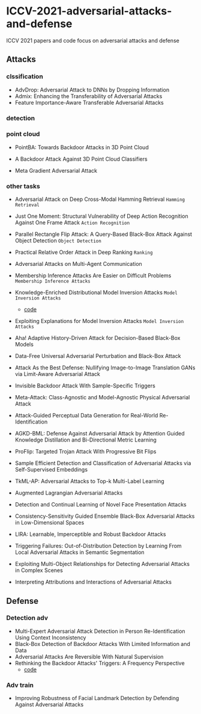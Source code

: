 # ICCV-2021-adversarial-attacks-and-defense
ICCV 2021 papers and code focus on adversarial attacks and defense

## Attacks

### clssification
* AdvDrop: Adversarial Attack to DNNs by Dropping Information
* Admix: Enhancing the Transferability of Adversarial Attacks
* Feature Importance-Aware Transferable Adversarial Attacks

### detection

### point cloud 
* PointBA: Towards Backdoor Attacks in 3D Point Cloud
* A Backdoor Attack Against 3D Point Cloud Classifiers

* Meta Gradient Adversarial Attack

### other tasks
* Adversarial Attack on Deep Cross-Modal Hamming Retrieval `Hamming Retrieval`

* Just One Moment: Structural Vulnerability of Deep Action Recognition Against One Frame Attack `Action Recognition`

* Parallel Rectangle Flip Attack: A Query-Based Black-Box Attack Against Object Detection `Object Detection`

* Practical Relative Order Attack in Deep Ranking `Ranking`

* Adversarial Attacks on Multi-Agent Communication

* Membership Inference Attacks Are Easier on Difficult Problems `Membership Inference Attacks`

* Knowledge-Enriched Distributional Model Inversion Attacks `Model Inversion Attacks`
  * [code]( https://github.com/SCccc21/Knowledge-Enriched-DMI)
* Exploiting Explanations for Model Inversion Attacks `Model Inversion Attacks`
* Aha! Adaptive History-Driven Attack for Decision-Based Black-Box Models





* Data-Free Universal Adversarial Perturbation and Black-Box Attack


* Attack As the Best Defense: Nullifying Image-to-Image Translation GANs via Limit-Aware Adversarial Attack


* Invisible Backdoor Attack With Sample-Specific Triggers


* Meta-Attack: Class-Agnostic and Model-Agnostic Physical Adversarial Attack


* Attack-Guided Perceptual Data Generation for Real-World Re-Identification


* AGKD-BML: Defense Against Adversarial Attack by Attention Guided Knowledge Distillation and Bi-Directional Metric Learning

* ProFlip: Targeted Trojan Attack With Progressive Bit Flips




* Sample Efficient Detection and Classification of Adversarial Attacks via Self-Supervised Embeddings


* TkML-AP: Adversarial Attacks to Top-k Multi-Label Learning


* Augmented Lagrangian Adversarial Attacks


* Detection and Continual Learning of Novel Face Presentation Attacks


* Consistency-Sensitivity Guided Ensemble Black-Box Adversarial Attacks in Low-Dimensional Spaces

* LIRA: Learnable, Imperceptible and Robust Backdoor Attacks


* Triggering Failures: Out-of-Distribution Detection by Learning From Local Adversarial Attacks in Semantic Segmentation

* Exploiting Multi-Object Relationships for Detecting Adversarial Attacks in Complex Scenes





* Interpreting Attributions and Interactions of Adversarial Attacks

## Defense

### Detection adv
* Multi-Expert Adversarial Attack Detection in Person Re-Identification Using Context Inconsistency
* Black-Box Detection of Backdoor Attacks With Limited Information and Data
* Adversarial Attacks Are Reversible With Natural Supervision
* Rethinking the Backdoor Attacks' Triggers: A Frequency Perspective
  * [code](https://github.com/YiZeng623/frequency-backdoor) 


### Adv train
* Improving Robustness of Facial Landmark Detection by Defending Against Adversarial Attacks






